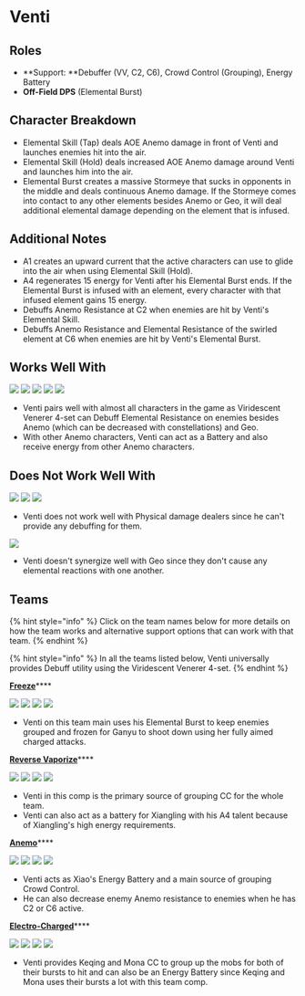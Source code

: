 # Venti

## Roles

* \*\*Support: \*\*Debuffer (VV, C2, C6), Crowd Control (Grouping), Energy Battery
* **Off-Field DPS** (Elemental Burst)

## Character Breakdown

* Elemental Skill (Tap) deals AOE Anemo damage in front of Venti and launches enemies hit into the air.
* Elemental Skill (Hold) deals increased AOE Anemo damage around Venti and launches him into the air.
* Elemental Burst creates a massive Stormeye that sucks in opponents in the middle and deals continuous Anemo damage. If the Stormeye comes into contact to any other elements besides Anemo or Geo, it will deal additional elemental damage depending on the element that is infused.

## **Additional Notes**

* A1 creates an upward current that the active characters can use to glide into the air when using Elemental Skill (Hold).
* A4 regenerates 15 energy for Venti after his Elemental Burst ends. If the Elemental Burst is infused with an element, every character with that infused element gains 15 energy.
* Debuffs Anemo Resistance at C2 when enemies are hit by Venti's Elemental Skill.
* Debuffs Anemo Resistance and Elemental Resistance of the swirled element at C6 when enemies are hit by Venti's Elemental Burst.

## Works Well With

![](../../.gitbook/assets/Element\_Anemo.webp) ![](../../.gitbook/assets/Element\_Cryo.webp) ![](../../.gitbook/assets/Element\_Electro.webp) ![](../../.gitbook/assets/Element\_Hydro.webp) ![](../../.gitbook/assets/Element\_Pyro.webp)

* Venti pairs well with almost all characters in the game as Viridescent Venerer 4-set can Debuff Elemental Resistance on enemies besides Anemo (which can be decreased with constellations) and Geo.
* With other Anemo characters, Venti can act as a Battery and also receive energy from other Anemo characters.

## Does Not Work Well With

![](../../.gitbook/assets/UI\_AvatarIcon\_Eula.png) ![](../../.gitbook/assets/UI\_AvatarIcon\_Razor.png) ![](../../.gitbook/assets/UI\_AvatarIcon\_Xinyan.png)

* Venti does not work well with Physical damage dealers since he can't provide any debuffing for them.

![](../../.gitbook/assets/Element\_Geo.webp)

* Venti doesn't synergize well with Geo since they don't cause any elemental reactions with one another.

## Teams

{% hint style="info" %}
Click on the team names below for more details on how the team works and alternative support options that can work with that team.
{% endhint %}

{% hint style="info" %}
In all the teams listed below, Venti universally provides Debuff utility using the Viridescent Venerer 4-set.
{% endhint %}

[**Freeze**](../../teams/freeze.md)\*\*\*\*

![](../../.gitbook/assets/UI\_AvatarIcon\_Ganyu.png) ![](../../.gitbook/assets/UI\_AvatarIcon\_Mona.png) ![](../../.gitbook/assets/UI\_AvatarIcon\_Venti.png) ![](../../.gitbook/assets/UI\_AvatarIcon\_Diona.png)

* Venti on this team main uses his Elemental Burst to keep enemies grouped and frozen for Ganyu to shoot down using her fully aimed charged attacks.

[**Reverse Vaporize**](../../teams/reverse-vaporize.md)\*\*\*\*

![](../../.gitbook/assets/UI\_AvatarIcon\_Tartaglia.png) ![](../../.gitbook/assets/UI\_AvatarIcon\_Xiangling.png) ![](../../.gitbook/assets/UI\_AvatarIcon\_Venti.png) ![](../../.gitbook/assets/UI\_AvatarIcon\_Bennett.png)

* Venti in this comp is the primary source of grouping CC for the whole team.
* Venti can also act as a battery for Xiangling with his A4 talent because of Xiangling's high energy requirements.

[**Anemo**](../../teams/anemo.md)\*\*\*\*

![](../../.gitbook/assets/UI\_AvatarIcon\_Xiao.png) ![](../../.gitbook/assets/UI\_AvatarIcon\_Venti.png) ![](../../.gitbook/assets/UI\_AvatarIcon\_Bennett.png) ![](../../.gitbook/assets/UI\_AvatarIcon\_Zhongli.png)

* Venti acts as Xiao's Energy Battery and a main source of grouping Crowd Control.
* He can also decrease enemy Anemo resistance to enemies when he has C2 or C6 active.

[**Electro-Charged**](../../teams/electro-charged.md)\*\*\*\*

![](../../.gitbook/assets/UI\_AvatarIcon\_Keqing.png) ![](../../.gitbook/assets/UI\_AvatarIcon\_Mona.png) ![](../../.gitbook/assets/UI\_AvatarIcon\_Venti.png) ![](../../.gitbook/assets/UI\_AvatarIcon\_Bennett.png)

* Venti provides Keqing and Mona CC to group up the mobs for both of their bursts to hit and can also be an Energy Battery since Keqing and Mona uses their bursts a lot with this team comp.
